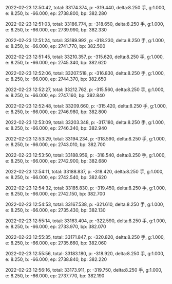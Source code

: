 2022-02-23 12:50:42, total: 33174.374, p: -319.440, delta:8.250 手, g:1.000, e: 8.250, b: -66.000, ep: 2738.800, bp: 382.280

2022-02-23 12:51:03, total: 33186.774, p: -318.650, delta:8.250 手, g:1.000, e: 8.250, b: -66.000, ep: 2739.990, bp: 382.330

2022-02-23 12:51:24, total: 33189.992, p: -318.230, delta:8.250 手, g:1.000, e: 8.250, b: -66.000, ep: 2741.770, bp: 382.500

2022-02-23 12:51:45, total: 33210.357, p: -315.620, delta:8.250 手, g:1.000, e: 8.250, b: -66.000, ep: 2745.340, bp: 382.620

2022-02-23 12:52:06, total: 33207.518, p: -316.830, delta:8.250 手, g:1.000, e: 8.250, b: -66.000, ep: 2744.370, bp: 382.650

2022-02-23 12:52:27, total: 33212.762, p: -315.560, delta:8.250 手, g:1.000, e: 8.250, b: -66.000, ep: 2747.160, bp: 382.840

2022-02-23 12:52:48, total: 33209.660, p: -315.420, delta:8.250 手, g:1.000, e: 8.250, b: -66.000, ep: 2746.980, bp: 382.800

2022-02-23 12:53:09, total: 33203.348, p: -317.180, delta:8.250 手, g:1.000, e: 8.250, b: -66.000, ep: 2746.340, bp: 382.940

2022-02-23 12:53:29, total: 33194.234, p: -318.590, delta:8.250 手, g:1.000, e: 8.250, b: -66.000, ep: 2743.010, bp: 382.700

2022-02-23 12:53:50, total: 33188.959, p: -318.540, delta:8.250 手, g:1.000, e: 8.250, b: -66.000, ep: 2742.900, bp: 382.680

2022-02-23 12:54:11, total: 33188.837, p: -318.420, delta:8.250 手, g:1.000, e: 8.250, b: -66.000, ep: 2742.540, bp: 382.620

2022-02-23 12:54:32, total: 33185.830, p: -319.450, delta:8.250 手, g:1.000, e: 8.250, b: -66.000, ep: 2742.150, bp: 382.700

2022-02-23 12:54:53, total: 33167.538, p: -321.610, delta:8.250 手, g:1.000, e: 8.250, b: -66.000, ep: 2735.430, bp: 382.130

2022-02-23 12:55:14, total: 33163.404, p: -322.590, delta:8.250 手, g:1.000, e: 8.250, b: -66.000, ep: 2733.970, bp: 382.070

2022-02-23 12:55:35, total: 33171.847, p: -320.820, delta:8.250 手, g:1.000, e: 8.250, b: -66.000, ep: 2735.660, bp: 382.060

2022-02-23 12:55:56, total: 33183.180, p: -318.920, delta:8.250 手, g:1.000, e: 8.250, b: -66.000, ep: 2738.840, bp: 382.220

2022-02-23 12:56:16, total: 33173.911, p: -319.750, delta:8.250 手, g:1.000, e: 8.250, b: -66.000, ep: 2737.770, bp: 382.190